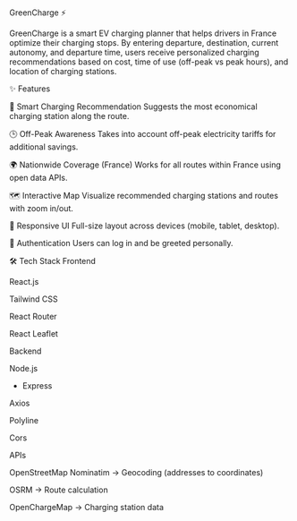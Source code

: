 GreenCharge ⚡

GreenCharge is a smart EV charging planner that helps drivers in France optimize their charging stops.
By entering departure, destination, current autonomy, and departure time, users receive personalized charging recommendations based on cost, time of use (off-peak vs peak hours), and location of charging stations.

✨ Features

🔋 Smart Charging Recommendation
Suggests the most economical charging station along the route.

🕒 Off-Peak Awareness
Takes into account off-peak electricity tariffs for additional savings.

🌍 Nationwide Coverage (France)
Works for all routes within France using open data APIs.

🗺 Interactive Map
Visualize recommended charging stations and routes with zoom in/out.

📱 Responsive UI
Full-size layout across devices (mobile, tablet, desktop).

🔐 Authentication
Users can log in and be greeted personally.

🛠 Tech Stack
Frontend

React.js

Tailwind CSS

React Router

React Leaflet

Backend

Node.js
 + Express

Axios

Polyline

Cors

APIs

OpenStreetMap Nominatim
 → Geocoding (addresses to coordinates)

OSRM
 → Route calculation

OpenChargeMap
 → Charging station data

